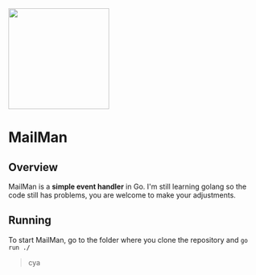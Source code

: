 <img width="200" src="https://raw.githubusercontent.com/diasandre/mailman/main/logo.png"/>

# MailMan
 
 ## Overview
 MailMan is a **simple event handler** in Go. I'm still learning golang so the code still has problems, you are welcome to make your adjustments.

## Running
To start MailMan, go to the folder where you clone the repository and `go run ./`

> cya
